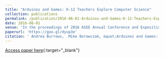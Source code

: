 ```yaml
---
title: "Arduinos and Games: K-12 Teachers Explore Computer Science"
collection: publications
permalink: /publication/2016-06-01-Arduinos-and-Games-K-12-Teachers-Explore-Computer-Science
date: 2016-06-01
venue: 'In the proceedings of 2016 ASEE Annual Conference and Exposition'
paperurl: 'https://goo.gl/dyup3e'
citation: ' Andrea Burrows,  Mike Borowczak, &quot;Arduinos and Games: K-12 Teachers Explore Computer Science.&quot; In the proceedings of 2016 ASEE Annual Conference and Exposition, 2016.'
---
```

[Access paper here](https://goo.gl/dyup3e){:target="_blank"}

